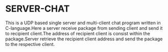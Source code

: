 # SERVER-CHAT

This is a UDP based single server and multi-client chat program written in C-language.Here a server receive package from sending client and send it to recipient client.The address of recipient client is consist within the package.Server retrieve the recipient client address and send the package to the respective client.


